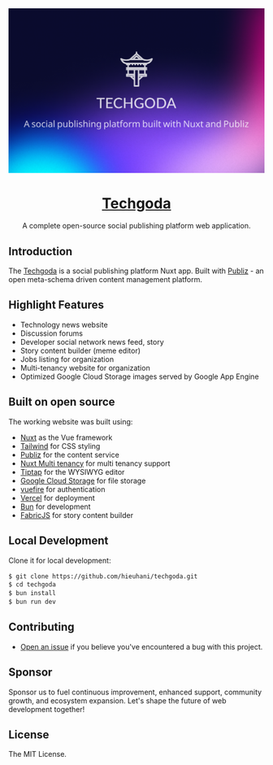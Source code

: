 <a href="https://techgoda.net">
  <img alt="Techgoda" src="./public/github_banner.png">
  <h1 align="center">Techgoda</h1>
</a>


<p align="center">
  A complete open-source social publishing platform web application.
</p>

## Introduction

The [Techgoda](https://techgoda.net) is a social publishing platform Nuxt app. Built with [Publiz](https://github.com/hieuhani/publiz) - an open meta-schema driven content management platform.

## Highlight Features

- Technology news website
- Discussion forums
- Developer social network news feed, story
- Story content builder (meme editor)
- Jobs listing for organization
- Multi-tenancy website for organization
- Optimized Google Cloud Storage images served by Google App Engine

## Built on open source

The working website was built using:

- [Nuxt](https://github.com/nuxt/nuxt/) as the Vue framework
- [Tailwind](https://tailwindcss.com/) for CSS styling
- [Publiz](https://github.com/hieuhani/publiz/) for the content service
- [Nuxt Multi tenancy](https://github.com/hieuhani/nuxt-multi-tenancy) for multi tenancy support
- [Tiptap](https://tiptap.dev/) for the WYSIWYG editor
- [Google Cloud Storage](https://cloud.google.com/storage) for file storage
- [vuefire](https://vuefire.vuejs.org/nuxt/auth.html) for authentication
- [Vercel](http://vercel.com/) for deployment
- [Bun](https://bun.sh/) for development
- [FabricJS](http://fabricjs.com/) for story content builder

## Local Development

Clone it for local development:

```bash
$ git clone https://github.com/hieuhani/techgoda.git
$ cd techgoda
$ bun install
$ bun run dev
```

## Contributing

- [Open an issue](https://github.com/hieuhani/techgoda/issues) if you believe you've encountered a bug with this project.

## Sponsor

Sponsor us to fuel continuous improvement, enhanced support, community growth, and ecosystem expansion. Let's shape the future of web development together!

## License

The MIT License.
